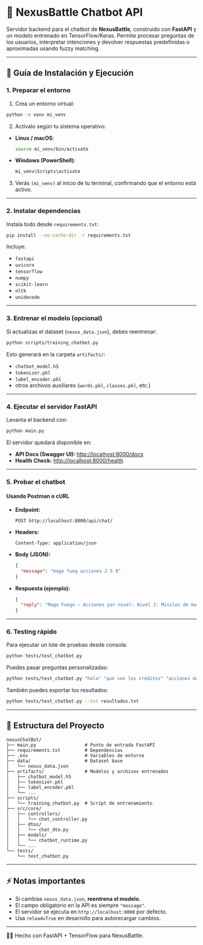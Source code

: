 # 🤖 NexusBattle Chatbot API

Servidor backend para el chatbot de **NexusBattle**, construido con **FastAPI** y un modelo entrenado en TensorFlow/Keras.
Permite procesar preguntas de los usuarios, interpretar intenciones y devolver respuestas predefinidas o aproximadas usando fuzzy matching.

---

## 🚀 Guía de Instalación y Ejecución

### **1. Preparar el entorno**

1. Crea un entorno virtual:

```bash
python -m venv mi_venv
```

2. Actívalo según tu sistema operativo:

* **Linux / macOS**:

  ```bash
  source mi_venv/bin/activate
  ```
* **Windows (PowerShell)**:

  ```powershell
  mi_venv\Scripts\activate
  ```

3. Verás `(mi_venv)` al inicio de tu terminal, confirmando que el entorno está activo.

---

### **2. Instalar dependencias**

Instala todo desde `requirements.txt`:

```bash
pip install --no-cache-dir -r requirements.txt
```

Incluye:

* `fastapi`
* `uvicorn`
* `tensorflow`
* `numpy`
* `scikit-learn`
* `nltk`
* `unidecode`

---

### **3. Entrenar el modelo (opcional)**

Si actualizas el dataset (`nexus_data.json`), debes reentrenar:

```bash
python scripts/training_chatbot.py
```

Esto generará en la carpeta `artifacts/`:

* `chatbot_model.h5`
* `tokenizer.pkl`
* `label_encoder.pkl`
* otros archivos auxiliares (`words.pkl`, `classes.pkl`, etc.)

---

### **4. Ejecutar el servidor FastAPI**

Levanta el backend con:

```bash
python main.py
```

El servidor quedará disponible en:

* **API Docs (Swagger UI):** [http://localhost:8000/docs](http://localhost:8000/docs)
* **Health Check:** [http://localhost:8000/health](http://localhost:8000/health)

---

### **5. Probar el chatbot**

#### Usando Postman o cURL

* **Endpoint:**

  ```
  POST http://localhost:8000/api/chat/
  ```

* **Headers:**

  ```
  Content-Type: application/json
  ```

* **Body (JSON):**

  ```json
  {
    "message": "mago fueg acciones 2 5 8"
  }
  ```

* **Respuesta (ejemplo):**

  ```json
  {
    "reply": "Mago Fuego — Acciones por nivel: Nivel 2: Misiles de magma..."
  }
  ```

---

### **6. Testing rápido**

Para ejecutar un lote de pruebas desde consola:

```bash
python tests/test_chatbot.py
```

Puedes pasar preguntas personalizadas:

```bash
python tests/test_chatbot.py "hola" "qué son los créditos" "acciones mago fuego"
```

También puedes exportar los resultados:

```bash
python tests/test_chatbot.py --txt resultados.txt
```

---

## 📂 Estructura del Proyecto

```
nexusChatBot/
├── main.py                  # Punto de entrada FastAPI
├── requirements.txt         # Dependencias
├── .env                     # Variables de entorno
├── data/                    # Dataset base
│   └── nexus_data.json
├── artifacts/               # Modelos y archivos entrenados
│   ├── chatbot_model.h5
│   ├── tokenizer.pkl
│   ├── label_encoder.pkl
│   └── ...
├── scripts/
│   └── training_chatbot.py  # Script de entrenamiento
├── src/core/
│   ├── controllers/
│   │   └── chat_controller.py
│   ├── dtos/
│   │   └── chat_dto.py
│   ├── models/
│   │   └── chatbot_runtime.py
│   └── ...
└── tests/
    └── test_chatbot.py
```

---

## ⚡ Notas importantes

* Si cambias `nexus_data.json`, **reentrena el modelo**.
* El campo obligatorio en la API es siempre `"message"`.
* El servidor se ejecuta en `http://localhost:8000` por defecto.
* Usa `reload=True` en desarrollo para autorecargar cambios.

---

👨‍💻 Hecho con FastAPI + TensorFlow para NexusBattle.